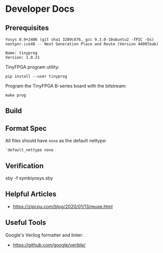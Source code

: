 # Developer Docs

## Prerequisites

```
Yosys 0.9+2406 (git sha1 3209c076, gcc 9.3.0-10ubuntu2 -fPIC -Os)
nextpnr-ice40 -- Next Generation Place and Route (Version 44007eab)

Name: tinyprog
Version: 1.0.21
```

TinyFPGA program utility:
```
pip install --user tinyprog
```


Program the TinyFPGA B-series board with the bitstream:
```shell
make prog
```

## Build


## Format Spec

All files should have `none` as the default nettype:

```
`default_nettype none
```

## Verification

sby -f symbiyosys.sby

## Helpful Articles

- https://zipcpu.com/blog/2020/01/13/reuse.html

## Useful Tools

Google's Verilog formatter and linter:
- https://github.com/google/verible/
